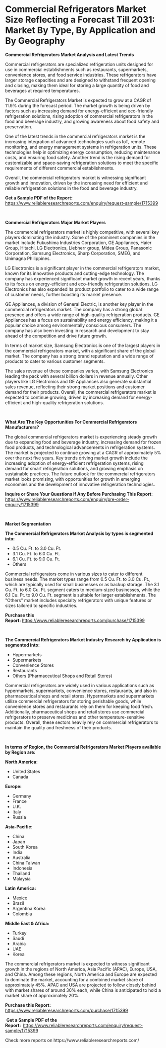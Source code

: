 <p><h1>Commercial Refrigerators Market Size Reflecting a Forecast Till 2031: Market By Type, By Application and By Geography</h1></p><p><strong>Commercial Refrigerators Market Analysis and Latest Trends</strong></p>
<p><p>Commercial refrigerators are specialized refrigeration units designed for use in commercial establishments such as restaurants, supermarkets, convenience stores, and food service industries. These refrigerators have larger storage capacities and are designed to withstand frequent opening and closing, making them ideal for storing a large quantity of food and beverages at required temperatures.</p><p>The Commercial Refrigerators Market is expected to grow at a CAGR of 11.9% during the forecast period. The market growth is being driven by factors such as increasing demand for energy-efficient and eco-friendly refrigeration solutions, rising adoption of commercial refrigerators in the food and beverage industry, and growing awareness about food safety and preservation.</p><p>One of the latest trends in the commercial refrigerators market is the increasing integration of advanced technologies such as IoT, remote monitoring, and energy management systems in refrigeration units. These technologies help in optimizing energy consumption, reducing maintenance costs, and ensuring food safety. Another trend is the rising demand for customizable and space-saving refrigeration solutions to meet the specific requirements of different commercial establishments.</p><p>Overall, the commercial refrigerators market is witnessing significant growth and innovation, driven by the increasing need for efficient and reliable refrigeration solutions in the food and beverage industry.</p></p>
<p><strong>Get a Sample PDF of the Report:&nbsp;</strong> <a href="https://www.reliableresearchreports.com/enquiry/request-sample/1715399">https://www.reliableresearchreports.com/enquiry/request-sample/1715399</a></p>
<p>&nbsp;</p>
<p><strong>Commercial Refrigerators Major Market Players</strong></p>
<p><p>The commercial refrigerators market is highly competitive, with several key players dominating the industry. Some of the prominent companies in the market include Fukushima Industries Corporation, GE Appliances, Haier Group, Hitachi, LG Electronics, Liebherr group, Midea Group, Panasonic Corporation, Samsung Electronics, Sharp Corporation, SMEG, and Unimagna Philippines.</p><p>LG Electronics is a significant player in the commercial refrigerators market, known for its innovative products and cutting-edge technology. The company has experienced significant market growth in recent years, thanks to its focus on energy-efficient and eco-friendly refrigeration solutions. LG Electronics has also expanded its product portfolio to cater to a wide range of customer needs, further boosting its market presence.</p><p>GE Appliances, a division of General Electric, is another key player in the commercial refrigerators market. The company has a strong global presence and offers a wide range of high-quality refrigeration products. GE Appliances has a focus on sustainability and energy efficiency, making it a popular choice among environmentally conscious consumers. The company has also been investing in research and development to stay ahead of the competition and drive future growth.</p><p>In terms of market size, Samsung Electronics is one of the largest players in the commercial refrigerators market, with a significant share of the global market. The company has a strong brand reputation and a wide range of products to cater to various customer segments.</p><p>The sales revenue of these companies varies, with Samsung Electronics leading the pack with several billion dollars in revenue annually. Other players like LG Electronics and GE Appliances also generate substantial sales revenue, reflecting their strong market positions and customer demand for their products. Overall, the commercial refrigerators market is expected to continue growing, driven by increasing demand for energy-efficient and high-quality refrigeration solutions.</p></p>
<p>&nbsp;</p>
<p><strong>What Are The Key Opportunities For Commercial Refrigerators Manufacturers?</strong></p>
<p><p>The global commercial refrigerators market is experiencing steady growth due to expanding food and beverage industry, increasing demand for frozen food products, and technological advancements in refrigeration systems. The market is projected to continue growing at a CAGR of approximately 5% over the next five years. Key trends driving market growth include the increasing adoption of energy-efficient refrigeration systems, rising demand for smart refrigeration solutions, and growing emphasis on sustainable practices. The future outlook for the commercial refrigerators market looks promising, with opportunities for growth in emerging economies and the development of innovative refrigeration technologies.</p></p>
<p><strong>Inquire or Share Your Questions If Any Before Purchasing This Report:</strong> <a href="https://www.reliableresearchreports.com/enquiry/pre-order-enquiry/1715399">https://www.reliableresearchreports.com/enquiry/pre-order-enquiry/1715399</a></p>
<p>&nbsp;</p>
<p><strong>Market Segmentation</strong></p>
<p><strong>The Commercial Refrigerators Market Analysis by types is segmented into:</strong></p>
<p><ul><li>0.5 Cu. Ft. to 3.0 Cu. Ft.</li><li>3.1 Cu. Ft. to 6.0 Cu. Ft.</li><li>6.1 Cu. Ft. to 9.0 Cu. Ft.</li><li>Others</li></ul></p>
<p><p>Commercial refrigerators come in various sizes to cater to different business needs. The market types range from 0.5 Cu. Ft. to 3.0 Cu. Ft., which are typically used for small businesses or as backup storage. The 3.1 Cu. Ft. to 6.0 Cu. Ft. segment caters to medium-sized businesses, while the 6.1 Cu. Ft. to 9.0 Cu. Ft. segment is suitable for larger establishments. The "Others" market includes specialty refrigerators with unique features or sizes tailored to specific industries.</p></p>
<p><strong>Purchase this Report:&nbsp;</strong><a href="https://www.reliableresearchreports.com/purchase/1715399">https://www.reliableresearchreports.com/purchase/1715399</a></p>
<p>&nbsp;</p>
<p><strong>The Commercial Refrigerators Market Industry Research by Application is segmented into:</strong></p>
<p><ul><li>Hypermarkets</li><li>Supermarkets</li><li>Convenience Stores</li><li>Restaurants</li><li>Others (Pharmaceutical Shops and Retail Stores)</li></ul></p>
<p><p>Commercial refrigerators are widely used in various applications such as hypermarkets, supermarkets, convenience stores, restaurants, and also in pharmaceutical shops and retail stores. Hypermarkets and supermarkets utilize commercial refrigerators for storing perishable goods, while convenience stores and restaurants rely on them for keeping food fresh. Additionally, pharmaceutical shops and retail stores use commercial refrigerators to preserve medicines and other temperature-sensitive products. Overall, these sectors heavily rely on commercial refrigerators to maintain the quality and freshness of their products.</p></p>
<p>&nbsp;</p>
<p><strong>In terms of Region, the Commercial Refrigerators Market Players available by Region are:</strong></p>
<p>
    <p> <strong> North America: </strong>
        <ul>
            <li>United States</li>
            <li>Canada</li>
        </ul>
        </p> 
    <p> <strong> Europe: </strong>
        <ul>
            <li>Germany</li>
            <li>France</li>
            <li>U.K.</li>
            <li>Italy</li>
            <li>Russia</li>
        </ul>
        </p> 
    <p> <strong> Asia-Pacific: </strong>
        <ul>
            <li>China</li>
            <li>Japan</li>
            <li>South Korea</li>
            <li>India</li>
            <li>Australia</li>
            <li>China Taiwan</li>
            <li>Indonesia</li>
            <li>Thailand</li>
            <li>Malaysia</li>
        </ul>
        </p> 
    <p> <strong> Latin America: </strong>
        <ul>
            <li>Mexico</li>
            <li>Brazil</li>
            <li>Argentina Korea</li>
            <li>Colombia</li>
        </ul>
        </p> 
    <p> <strong> Middle East & Africa: </strong>
        <ul>
            <li>Turkey</li>
            <li>Saudi</li>
            <li>Arabia</li>
            <li>UAE</li>
            <li>Korea</li>
        </ul>
    </p>
    </p>
<p><p>The commercial refrigerators market is expected to witness significant growth in the regions of North America, Asia Pacific (APAC), Europe, USA, and China. Among these regions, North America and Europe are expected to dominate the market, accounting for a combined market share of approximately 45%. APAC and USA are projected to follow closely behind with market shares of around 30% each, while China is anticipated to hold a market share of approximately 20%.</p></p>
<p><strong>Purchase this Report: </strong><a href="https://www.reliableresearchreports.com/purchase/1715399">https://www.reliableresearchreports.com/purchase/1715399</a></p>
<p>&nbsp;<strong>Get a Sample PDF of the Report:&nbsp;&nbsp;</strong><a href="https://www.reliableresearchreports.com/enquiry/request-sample/1715399">https://www.reliableresearchreports.com/enquiry/request-sample/1715399</a></p>
<p><strong></strong></p>
<p>Check more reports on https://www.reliableresearchreports.com/</p>